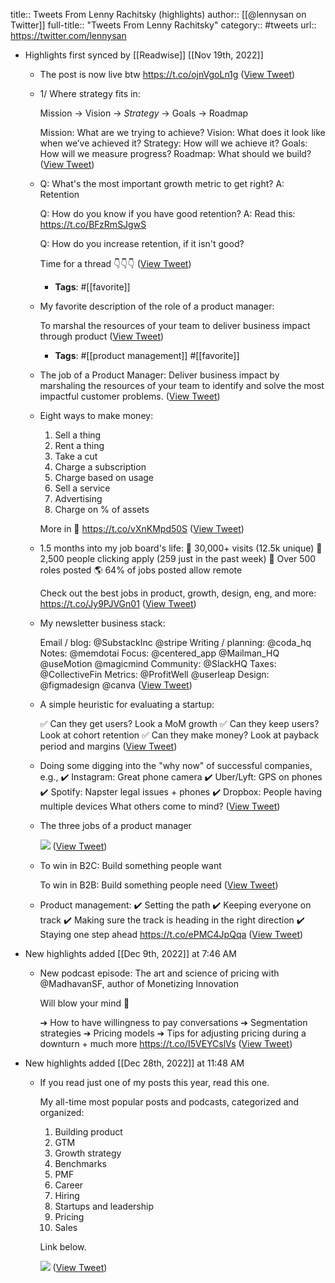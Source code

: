 title:: Tweets From Lenny Rachitsky (highlights)
author:: [[@lennysan on Twitter]]
full-title:: "Tweets From Lenny Rachitsky"
category:: #tweets
url:: https://twitter.com/lennysan

- Highlights first synced by [[Readwise]] [[Nov 19th, 2022]]
	- The post is now live btw
	  https://t.co/ojnVgoLn1g ([View Tweet](https://twitter.com/search?q=The%20post%20is%20now%20live%20btw%20https%3A//t.co/ojnVgoLn1g%20%28from%3A%40lennysan%29))
	- 1/ Where strategy fits in:
	  
	  Mission → Vision → *Strategy* → Goals → Roadmap
	  
	  Mission: What are we trying to achieve?
	  Vision: What does it look like when we’ve achieved it?
	  Strategy: How will we achieve it?
	  Goals: How will we measure progress?
	  Roadmap: What should we build? ([View Tweet](https://twitter.com/search?q=1/%20Where%20strategy%20fits%20in%3A%20%20Mission%20%E2%86%92%20Vision%20%E2%86%92%20%2AStrategy%2A%20%E2%86%92%20Goals%20%E2%86%92%20Roadmap%20%20Mission%3A%20What%20are%20we%20trying%20to%20achieve%3F%20Vision%3A%20What%20does%20it%20look%20like%20when%20we%E2%80%99ve%20achieved%20it%3F%20Strategy%3A%20How%20will%20we%20achieve%20it%3F%20Goals%3A%20How%20will%20we%20measure%20progres%20%28from%3A%40lennysan%29))
	- Q: What's the most important growth metric to get right?
	  A: Retention
	  
	  Q: How do you know if you have good retention?
	  A: Read this: https://t.co/BFzRmSJgwS
	  
	  Q: How do you increase retention, if it isn't good?
	  
	  Time for a thread 👇👇👇 ([View Tweet](https://twitter.com/search?q=Q%3A%20What%27s%20the%20most%20important%20growth%20metric%20to%20get%20right%3F%20A%3A%20Retention%20%20Q%3A%20How%20do%20you%20know%20if%20you%20have%20good%20retention%3F%20A%3A%20Read%20this%3A%20https%3A//t.co/BFzRmSJgwS%20%20Q%3A%20How%20do%20you%20increase%20retention%2C%20if%20it%20isn%27t%20good%3F%20%20Time%20for%20a%20thread%20%F0%9F%91%87%F0%9F%91%87%F0%9F%91%87%20%28from%3A%40lennysan%29))
		- **Tags**: #[[favorite]]
	- My favorite description of the role of a product manager: 
	  
	  To marshal the resources of your team to deliver business impact through product ([View Tweet](https://twitter.com/search?q=My%20favorite%20description%20of%20the%20role%20of%20a%20product%20manager%3A%20%20%20To%20marshal%20the%20resources%20of%20your%20team%20to%20deliver%20business%20impact%20through%20product%20%28from%3A%40lennysan%29))
		- **Tags**: #[[product management]] #[[favorite]]
	- The job of a Product Manager: Deliver business impact by marshaling the resources of your team to identify and solve the most impactful customer problems. ([View Tweet](https://twitter.com/lennysan/status/1365820452120059908))
	- Eight ways to make money:
	  1. Sell a thing
	  2. Rent a thing
	  3. Take a cut
	  4. Charge a subscription
	  5. Charge based on usage
	  6. Sell a service
	  7. Advertising
	  8. Charge on % of assets
	  
	  More in 🧵 https://t.co/vXnKMpd50S ([View Tweet](https://twitter.com/lennysan/status/1392862308951498754))
	- 1.5 months into my job board's life:
	  🤯 30,000+ visits (12.5k unique)
	  🤩 2,500 people clicking apply (259 just in the past week)
	  🚀 Over 500 roles posted
	  🌎 64% of jobs posted allow remote
	  
	  Check out the best jobs in product, growth, design, eng, and more: https://t.co/Jy9PJVGn01 ([View Tweet](https://twitter.com/lennysan/status/1399775460070805508))
	- My newsletter business stack:
	  
	  Email / blog: @SubstackInc @stripe
	  Writing / planning: @coda_hq
	  Notes: @memdotai
	  Focus: @centered_app @Mailman_HQ   @useMotion @magicmind
	  Community: @SlackHQ
	  Taxes: @CollectiveFin
	  Metrics: @ProfitWell @userleap
	  Design: @figmadesign @canva ([View Tweet](https://twitter.com/lennysan/status/1381384205104373764))
	- A simple heuristic for evaluating a startup:
	  
	  ✅ Can they get users? Look a MoM growth
	  ✅ Can they keep users? Look at cohort retention
	  ✅ Can they make money? Look at payback period and margins ([View Tweet](https://twitter.com/lennysan/status/1356731182394736641))
	- Doing some digging into the "why now" of successful companies, e.g.,
	  ✔️ Instagram: Great phone camera
	  ✔️ Uber/Lyft: GPS on phones
	  ✔️ Spotify: Napster legal issues + phones
	  ✔️ Dropbox: People having multiple devices
	  What others come to mind? ([View Tweet](https://twitter.com/lennysan/status/1415439833846083586))
	- The three jobs of a product manager 
	  
	  ![](https://pbs.twimg.com/media/E8daqKpVEAQG-Fa.jpg) ([View Tweet](https://twitter.com/lennysan/status/1425207629769449474))
	- To win in B2C: Build something people want
	  
	  To win in B2B: Build something people need ([View Tweet](https://twitter.com/lennysan/status/1448691421410574340))
	- Product management:
	  ✔️ Setting the path
	  ✔️ Keeping everyone on track
	  ✔️ Making sure the track is heading in the right direction
	  ✔️ Staying one step ahead https://t.co/ePMC4JpQqa ([View Tweet](https://twitter.com/lennysan/status/1449850248138919940))
- New highlights added [[Dec 9th, 2022]] at 7:46 AM
	- New podcast episode: The art and science of pricing with @MadhavanSF, author of Monetizing Innovation
	  
	  Will blow your mind 💯
	  
	  ➔ How to have willingness to pay conversations
	  ➔ Segmentation strategies
	  ➔ Pricing models
	  ➔ Tips for adjusting pricing during a downturn + much more https://t.co/I5VEYCslVs ([View Tweet](https://twitter.com/lennysan/status/1600897792414621697))
- New highlights added [[Dec 28th, 2022]] at 11:48 AM
	- If you read just one of my posts this year, read this one.
	  
	  My all-time most popular posts and podcasts, categorized and organized:
	  
	  1. Building product
	  2. GTM
	  3. Growth strategy
	  4. Benchmarks
	  5. PMF
	  6. Career
	  7. Hiring
	  8. Startups and leadership
	  9. Pricing
	  10. Sales
	  
	  Link below. 
	  
	  ![](https://pbs.twimg.com/media/FlABexiagAAxi_-.png) ([View Tweet](https://twitter.com/lennysan/status/1607786752437288961))